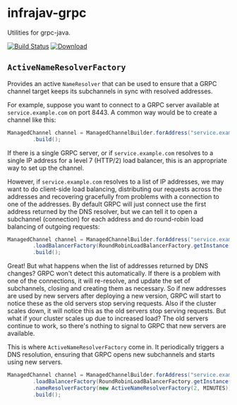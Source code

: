# infrajav-grpc

Utilities for grpc-java.

[![Build Status](https://travis-ci.org/barnardb/infrajav-grpc.svg?branch=master)](https://travis-ci.org/barnardb/infrajav-grpc)
[![Download](https://api.bintray.com/packages/barnardb/maven/infrajav-grpc/images/download.svg)](https://bintray.com/barnardb/maven/infrajav-grpc/_latestVersion)

## `ActiveNameResolverFactory`

Provides an active `NameResolver` that can be used to ensure that a GRPC channel target keeps its subchannels in sync with resolved addresses.

For example, suppose you want to connect to a GRPC server available at `service.example.com` on port 8443.
A common way would be to create a channel like this:

```java
ManagedChannel channel = ManagedChannelBuilder.forAddress("service.example.com", 8443)
        .build();
```

If there is a single GRPC server,
or if `service.example.com` resolves to a single IP address for a level 7 (HTTP/2) load balancer,
this is an appropriate way to set up the channel.

However, if `service.example.com` resolves to a list of IP addresses,
we may want to do client-side load balancing, distributing our requests across the addresses
and recovering gracefully from problems with a connection to one of the addresses.
By default GRPC will just connect use the first address returned by the DNS resolver,
but we can tell it to open a subchannel (connection) for each address and do round-robin load balancing of outgoing requests:

```java
ManagedChannel channel = ManagedChannelBuilder.forAddress("service.example.com", 8443)
        .loadBalancerFactory(RoundRobinLoadBalancerFactory.getInstance())
        .build();
```

Great! But what happens when the list of addresses returned by DNS changes?
GRPC won't detect this automatically.
If there is a problem with one of the connections, it will re-resolve,
and update the set of subchannels, closing and creating them as necessary.
So if new addresses are used by new servers after deploying a new version,
GRPC will start to notice these as the old servers stop serving requests.
Also if the cluster scales down, it will notice this as the old servers stop serving requests.
But what if your cluster scales up due to increased load?
The old servers continue to work, so there's nothing to signal to GRPC that new servers are available.

This is where `ActiveNameResolverFactory` come in.
It periodically triggers a DNS resolution, ensuring that GRPC opens new subchannels and starts using new servers.

```java
ManagedChannel channel = ManagedChannelBuilder.forAddress("service.example.com", 8443)
        .loadBalancerFactory(RoundRobinLoadBalancerFactory.getInstance())
        .nameResolverFactory(new ActiveNameResolverFactory(2, MINUTES))
        .build();
```
